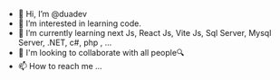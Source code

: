 - 👋 Hi, I’m @duadev
- 👀 I’m interested in learning code.
- 🌱 I’m currently learning next Js, React Js, Vite Js, Sql Server, Mysql Server, .NET, c#, php , ...
- 💞️ I'm looking to collaborate with all people🔍
- 📫 How to reach me ...

<!---
duadev/duadev is a ✨ special ✨ repository because its `README.md` (this file) appears on your GitHub profile.
You can click the Preview link to take a look at your changes.
--->
